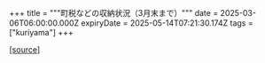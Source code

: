 +++
title = """町税などの収納状況（3月末まで）"""
date = 2025-03-06T06:00:00.000Z
expiryDate = 2025-05-14T07:21:30.174Z
tags = ["kuriyama"]
+++


[[source]](https://www.town.kuriyama.hokkaido.jp/soshiki/35/946.html)
